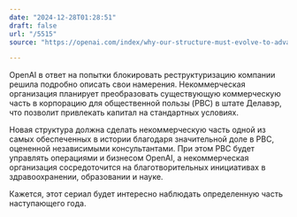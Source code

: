 ```yaml
---
date: "2024-12-28T01:28:51"
draft: false
url: "/5515"
source: "https://openai.com/index/why-our-structure-must-evolve-to-advance-our-mission/"

---
```


OpenAI в ответ на попытки блокировать реструктуризацию компании решила подробно описать свои намерения. Некоммерческая организация планирует преобразовать существующую коммерческую часть в корпорацию для общественной пользы (PBC) в штате Делавэр, что позволит привлекать капитал на стандартных условиях.

Новая структура должна сделать некоммерческую часть одной из самых обеспеченных в истории благодаря значительной доле в PBC, оцененной независимыми консультантами. При этом PBC будет управлять операциями и бизнесом OpenAI, а некоммерческая организация сосредоточится на благотворительных инициативах в здравоохранении, образовании и науке.

Кажется, этот сериал будет интересно наблюдать определенную часть наступающего года.
